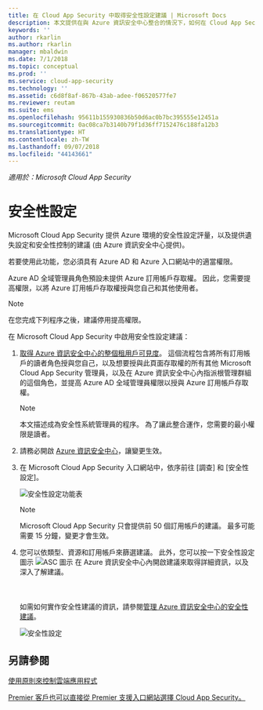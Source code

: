```yaml
---
title: 在 Cloud App Security 中取得安全性設定建議 | Microsoft Docs
description: 本文提供在與 Azure 資訊安全中心整合的情況下，如何在 Cloud App Security 中取得安全性設定建議的相關資訊。
keywords: ''
author: rkarlin
ms.author: rkarlin
manager: mbaldwin
ms.date: 7/1/2018
ms.topic: conceptual
ms.prod: ''
ms.service: cloud-app-security
ms.technology: ''
ms.assetid: c6d8f8af-867b-43ab-adee-f06520577fe7
ms.reviewer: reutam
ms.suite: ems
ms.openlocfilehash: 95611b155930836b50d6ac0b7bc395555e12451a
ms.sourcegitcommit: 0ac08ca7b3140b79f1d36ff7152476c188fa12b3
ms.translationtype: HT
ms.contentlocale: zh-TW
ms.lasthandoff: 09/07/2018
ms.locfileid: "44143661"
---
```

*適用於：Microsoft Cloud App Security*


# <a name="security-configuration"></a>安全性設定

Microsoft Cloud App Security 提供 Azure 環境的安全性設定評量，以及提供遺失設定和安全性控制的建議 (由 Azure 資訊安全中心提供)。 

若要使用此功能，您必須具有 Azure AD 和 Azure 入口網站中的適當權限。
 
Azure AD 全域管理員角色預設未提供 Azure 訂用帳戶存取權。 因此，您需要提高權限，以將 Azure 訂用帳戶存取權授與您自己和其他使用者。 

> [!NOTE]
> 在您完成下列程序之後，建議停用提高權限。

在 Microsoft Cloud App Security 中啟用安全性設定建議：

1. <a href="https://docs.microsoft.com/azure/security-center/security-center-management-groups" target="_blank">取得 Azure 資訊安全中心的整個租用戶可見度</a>。 這個流程包含將所有訂用帳戶的讀者角色授與您自己，以及想要授與此頁面存取權的所有其他 Microsoft Cloud App Security 管理員，以及在 Azure 資訊安全中心內指派根管理群組的這個角色，並提高 Azure AD 全域管理員權限以授與 Azure 訂用帳戶存取權。 

   > [!NOTE]
   > 本文描述成為安全性系統管理員的程序。 為了讓此整合運作，您需要的最小權限是讀者。

2. 請務必開啟 <a href="https://ms.portal.azure.com/#blade/Microsoft_Azure_Security/SecurityMenuBlade/0" target="_blank">Azure 資訊安全中心</a>，讓變更生效。

3. 在 Microsoft Cloud App Security 入口網站中，依序前往 [調查] 和 [安全性設定]。 

   ![安全性設定功能表](./media/security-configuration-menu.png)

   > [!NOTE]
   > Microsoft Cloud App Security 只會提供前 50 個訂用帳戶的建議。
   > 最多可能需要 15 分鐘，變更才會生效。

5. 您可以依類型、資源和訂用帳戶來篩選建議。 此外，您可以按一下安全性設定圖示 ![ASC 圖示](./media/asc-icon.png) 在 Azure 資訊安全中心內開啟建議來取得詳細資訊，以及深入了解建議。 <br></br><br></br>如需如何實作安全性建議的資訊，請參閱[管理 Azure 資訊安全中心的安全性建議](https://docs.microsoft.com/azure/security-center/security-center-recommendations)。

 
   ![安全性設定](./media/security-configuration1.png)

 

## <a name="see-also"></a>另請參閱  
[使用原則來控制雲端應用程式](control-cloud-apps-with-policies.md)   

[Premier 客戶也可以直接從 Premier 支援入口網站選擇 Cloud App Security。](https://premier.microsoft.com/)  
  
